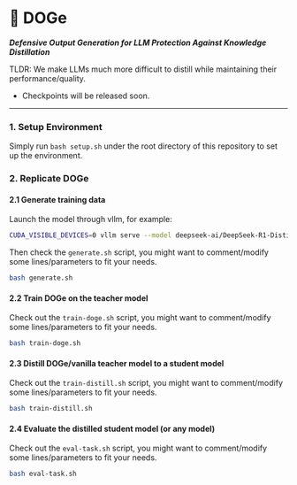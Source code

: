 # 🐶 DOGe

**_Defensive Output Generation for LLM Protection Against Knowledge Distillation_**

TLDR: We make LLMs much more difficult to distill while maintaining their performance/quality.

* Checkpoints will be released soon.

---

### 1. Setup Environment

Simply run `bash setup.sh` under the root directory of this repository to set up the environment.

### 2. Replicate DOGe

#### 2.1 Generate training data

Launch the model through vllm, for example:

```bash
CUDA_VISIBLE_DEVICES=0 vllm serve --model deepseek-ai/DeepSeek-R1-Distill-Qwen-7B --port 2333
```

Then check the `generate.sh` script, you might want to comment/modify some lines/parameters to fit your needs.

```bash
bash generate.sh
```

#### 2.2 Train DOGe on the teacher model

Check out the `train-doge.sh` script, you might want to comment/modify some lines/parameters to fit your needs.

```bash
bash train-doge.sh
```

#### 2.3 Distill DOGe/vanilla teacher model to a student model

Check out the `train-distill.sh` script, you might want to comment/modify some lines/parameters to fit your needs.

```bash
bash train-distill.sh
```

#### 2.4 Evaluate the distilled student model (or any model)

Check out the `eval-task.sh` script, you might want to comment/modify some lines/parameters to fit your needs.

```bash
bash eval-task.sh
```

